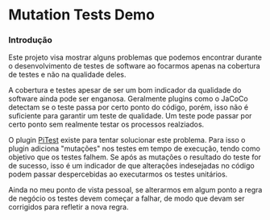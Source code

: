 # Mutation Tests Demo

### Introdução

Este projeto visa mostrar alguns problemas que podemos encontrar durante o desenvolvimento
de testes de software ao focarmos apenas na cobertura de testes e não na qualidade deles.

A cobertura e testes apesar de ser um bom indicador da qualidade do software ainda 
pode ser enganosa. Geralmente plugins como o JaCoCo detectam se o teste passa por certo
ponto do código, porém, isso não é suficiente para garantir um teste de qualidade. Um teste
pode passar por certo ponto sem realmente testar os processos realziados.

O plugin [PiTest](https://pitest.org) existe para tentar solucionar este problema. Para isso
o plugin adiciona "mutações" nos testes em tempo de execução, tendo como objetivo que os testes 
falhem. Se após as mutações o resultado do teste for de sucesso, isso é um indicador de que 
alterações indesejadas no código podem passar despercebidas ao executarmos os testes unitários.

Ainda no meu ponto de vista pessoal, se alterarmos em algum ponto a regra de negócio os testes
devem começar a falhar, de modo que devam ser corrigidos para refletir a nova regra.



